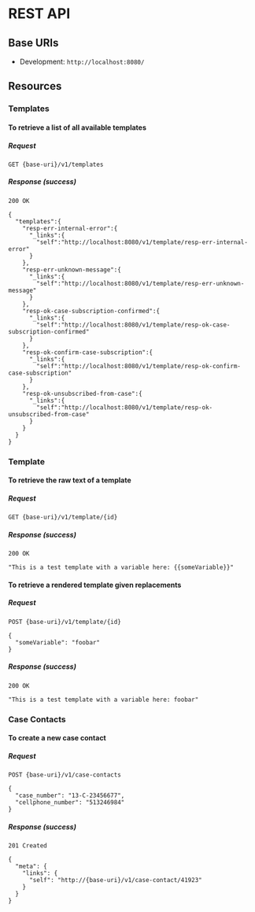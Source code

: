 # REST API

## Base URIs
   * Development: `http://localhost:8080/`

## Resources

### Templates

#### To retrieve a list of all available templates

##### Request
    GET {base-uri}/v1/templates

##### Response (success)

    200 OK
    
    {
      "templates":{
        "resp-err-internal-error":{
          "_links":{
            "self":"http://localhost:8080/v1/template/resp-err-internal-error"
          }
        },
        "resp-err-unknown-message":{
          "_links":{
            "self":"http://localhost:8080/v1/template/resp-err-unknown-message"
          }
        },
        "resp-ok-case-subscription-confirmed":{
          "_links":{
            "self":"http://localhost:8080/v1/template/resp-ok-case-subscription-confirmed"
          }
        },
        "resp-ok-confirm-case-subscription":{
          "_links":{
            "self":"http://localhost:8080/v1/template/resp-ok-confirm-case-subscription"
          }
        },
        "resp-ok-unsubscribed-from-case":{
          "_links":{
            "self":"http://localhost:8080/v1/template/resp-ok-unsubscribed-from-case"
          }
        }
      }
    }
    
### Template

#### To retrieve the raw text of a template

##### Request
    GET {base-uri}/v1/template/{id}

##### Response (success)

    200 OK

    "This is a test template with a variable here: {{someVariable}}"

#### To retrieve a rendered template given replacements

##### Request
    POST {base-uri}/v1/template/{id}

    {
      "someVariable": "foobar"
    }

##### Response (success)

    200 OK

    "This is a test template with a variable here: foobar"

### Case Contacts

#### To create a new case contact

##### Request
    POST {base-uri}/v1/case-contacts

    {
      "case_number": "13-C-23456677",
      "cellphone_number": "513246984"
    }

##### Response (success)

    201 Created

    {
      "meta": {
        "links": {
          "self": "http://{base-uri}/v1/case-contact/41923"
        }
      }
    }
